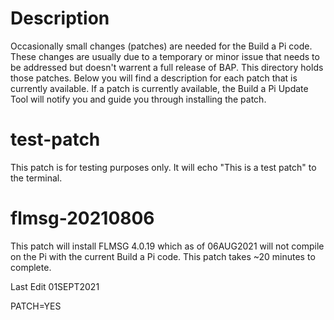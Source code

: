 # Description
Occasionally small changes (patches) are needed for the Build a Pi code. These changes are usually due to a temporary or minor issue that needs to be addressed but doesn't warrent a full release of BAP. This directory holds those patches. Below you will find a description for each patch that is currently available. If a patch is currently available, the Build a Pi Update Tool will notify you and guide you through installing the patch.



# test-patch
This patch is for testing purposes only. It will echo "This is a test patch" to the terminal. 

# flmsg-20210806
This patch will install FLMSG 4.0.19 which as of 06AUG2021 will not compile on the Pi with the current Build a Pi code. This patch takes ~20 minutes to complete.

Last Edit 01SEPT2021

PATCH=YES